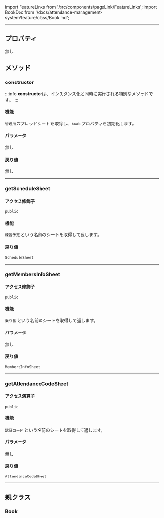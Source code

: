 import FeatureLinks from '/src/components/pageLink/FeatureLinks';
import BookDoc from '/docs/attendance-management-system/feature/class/Book.md';

<FeatureLinks component='AdminBook' type='class' project='attendance-management-system' />

---

## プロパティ
無し

## メソッド

### constructor
:::info
**constructor**は、インスタンス化と同時に実行される特別なメソッドです。
:::

#### 機能
`管理用`スプレッドシートを取得し、`book` プロパティを初期化します。

#### パラメータ
無し

#### 戻り値
無し

---

### getScheduleSheet
#### アクセス修飾子
`public`

#### 機能
`練習予定` という名前のシートを取得して返します。

#### 戻り値
`ScheduleSheet`

---

### getMembersInfoSheet
#### アクセス修飾子
`public`

#### 機能
`乗り番` という名前のシートを取得して返します。

#### パラメータ
無し

#### 戻り値
`MembersInfoSheet`

---

### getAttendanceCodeSheet
#### アクセス演算子
`public`

#### 機能
`認証コード` という名前のシートを取得して返します。

#### パラメータ
無し

#### 戻り値
`AttendanceCodeSheet`

---

## 親クラス
### Book

> <BookDoc />
